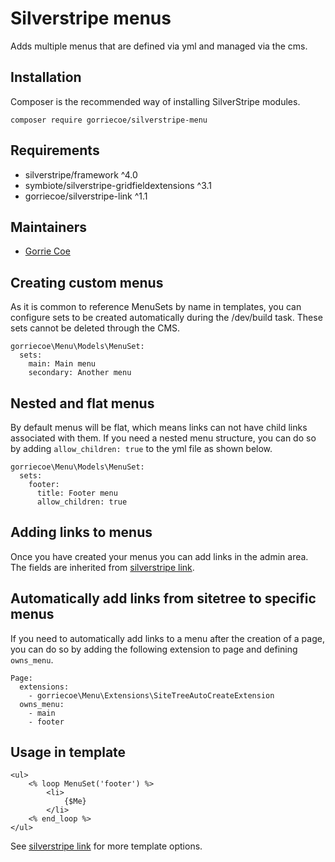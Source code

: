 # Silverstripe menus

Adds multiple menus that are defined via yml and managed via the cms.

## Installation
Composer is the recommended way of installing SilverStripe modules.
```
composer require gorriecoe/silverstripe-menu
```

## Requirements

- silverstripe/framework ^4.0
- symbiote/silverstripe-gridfieldextensions ^3.1
- gorriecoe/silverstripe-link ^1.1

## Maintainers

- [Gorrie Coe](https://github.com/gorriecoe)

## Creating custom menus

As it is common to reference MenuSets by name in templates, you can configure sets to be created automatically during the /dev/build task. These sets cannot be deleted through the CMS.

```
gorriecoe\Menu\Models\MenuSet:
  sets:
    main: Main menu
    secondary: Another menu
```

## Nested and flat menus

By default menus will be flat, which means links can not have child links associated with them.  If you need a nested menu structure, you can do so by adding `allow_children: true` to the yml file as shown below.

```
gorriecoe\Menu\Models\MenuSet:
  sets:
    footer:
      title: Footer menu
      allow_children: true
```

## Adding links to menus

Once you have created your menus you can add links in the admin area.  The fields are inherited from [silverstripe link](https://github.com/gorriecoe/silverstripe-link).

## Automatically add links from sitetree to specific menus

If you need to automatically add links to a menu after the creation of a page, you can do so by adding the following extension to page and defining `owns_menu`.

```
Page:
  extensions:
    - gorriecoe\Menu\Extensions\SiteTreeAutoCreateExtension
  owns_menu:
    - main
    - footer
```

## Usage in template

```
<ul>
    <% loop MenuSet('footer') %>
        <li>
            {$Me}
        </li>
    <% end_loop %>
</ul>
```

See [silverstripe link](https://github.com/gorriecoe/silverstripe-link#template-options) for more template options.
